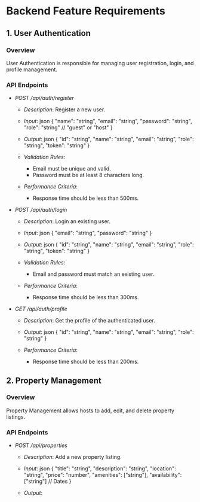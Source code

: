 # Backend Feature Requirements

## 1. User Authentication

### Overview
User Authentication is responsible for managing user registration, login, and profile management.

### API Endpoints

- *POST /api/auth/register*
  - *Description*: Register a new user.
  - *Input*:
    json
    {
      "name": "string",
      "email": "string",
      "password": "string",
      "role": "string" // "guest" or "host"
    }
    
  - *Output*:
    json
    {
      "id": "string",
      "name": "string",
      "email": "string",
      "role": "string",
      "token": "string"
    }
    
  - *Validation Rules*:
    - Email must be unique and valid.
    - Password must be at least 8 characters long.
  - *Performance Criteria*:
    - Response time should be less than 500ms.

- *POST /api/auth/login*
  - *Description*: Login an existing user.
  - *Input*:
    json
    {
      "email": "string",
      "password": "string"
    }
    
  - *Output*:
    json
    {
      "id": "string",
      "name": "string",
      "email": "string",
      "role": "string",
      "token": "string"
    }
    
  - *Validation Rules*:
    - Email and password must match an existing user.
  - *Performance Criteria*:
    - Response time should be less than 300ms.

- *GET /api/auth/profile*
  - *Description*: Get the profile of the authenticated user.
  - *Output*:
    json
    {
      "id": "string",
      "name": "string",
      "email": "string",
      "role": "string"
    }
    
  - *Performance Criteria*:
    - Response time should be less than 200ms.

## 2. Property Management

### Overview
Property Management allows hosts to add, edit, and delete property listings.

### API Endpoints

- *POST /api/properties*
  - *Description*: Add a new property listing.
  - *Input*:
    json
    {
      "title": "string",
      "description": "string",
      "location": "string",
      "price": "number",
      "amenities": ["string"],
      "availability": ["string"] // Dates
    }
    
  - *Output*:
    ```json

